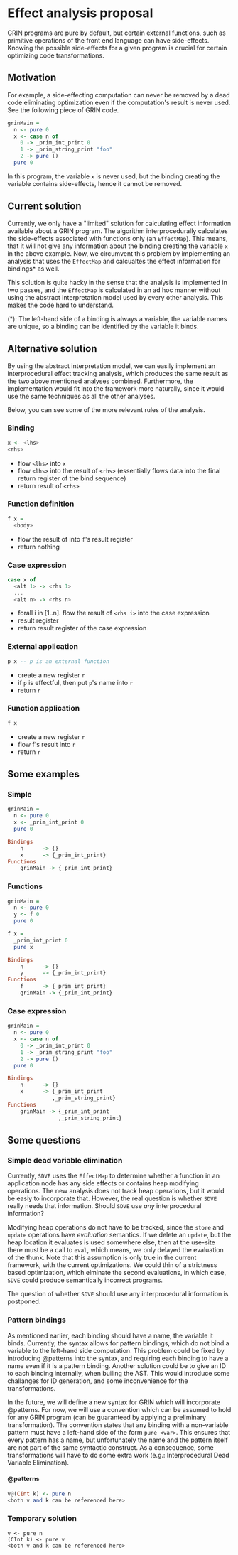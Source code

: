 Effect analysis proposal
========================

GRIN programs are pure by default, but certain external functions, such as primitive operations of the front end language can have side-effects. Knowing the possible side-effects for a given program is crucial for certain optimizing code transformations.

Motivation
----------

For example, a side-effecting computation can never be removed by a dead code eliminating optimization even if the computation's result is never used. See the following piece of GRIN code.

```haskell
grinMain =
  n <- pure 0
  x <- case n of
    0 -> _prim_int_print 0
    1 -> _prim_string_print "foo"
    2 -> pure ()
  pure 0
```

In this program, the variable `x` is never used, but the binding creating the variable contains side-effects, hence it cannot be removed.

Current solution
----------------

Currently, we only have a "limited" solution for calculating effect information available about a GRIN program. The algorithm interprocedurally calculates the side-effects associated with functions only (an `EffectMap`). This means, that it will not give any information about the binding creating the variable `x` in the above example. Now, we circumvent this problem by implementing an analysis that uses the `EffectMap` and calcualtes the effect information for bindings* as well.

This solution is quite hacky in the sense that the analysis is implemented in two passes, and the `EffectMap` is calculated in an ad hoc manner without using the abstract interpretation model used by every other analysis. This makes the code hard to understand.

(*): The left-hand side of a binding is always a variable, the variable names are unique, so a binding can be identified by the variable it binds.

Alternative solution
--------------------

By using the abstract interpretation model, we can easily implement an interprocedural effect tracking analysis, which produces the same result as the two above mentioned analyses combined. Furthermore, the implementation would fit into the framework more naturally, since it would use the same techniques as all the other analyses.

Below, you can see some of the more relevant rules of the analysis.

### Binding

```haskell
x <- <lhs>
<rhs>
```
- flow `<lhs>` into `x`
- flow `<lhs>` into the result of `<rhs>` (essentially flows data into the final return register of the bind sequence)
- return result of `<rhs>`

### Function definition

```haskell
f x =
  <body>
```
- flow the result of <body> into `f`'s result register
- return nothing

### Case expression

```haskell
case x of
  <alt 1> -> <rhs 1>
  ...
  <alt n> -> <rhs n>
```
- forall i in [1..n]. flow the result of `<rhs i>` into the case expression
- result register
- return result register of the case expression

### External application

```haskell
p x -- p is an external function
```
- create a new register `r`
- if `p` is effectful, then put `p`'s name into `r`
- return `r`

### Function application

```haskell
f x
```
- create a new register `r`
- flow f's result into `r`
- return `r`

Some examples
-------------

### Simple

```haskell
grinMain =
  n <- pure 0
  x <- _prim_int_print 0
  pure 0
```

```haskell
Bindings
    n      -> {}
    x      -> {_prim_int_print}
Functions
    grinMain -> {_prim_int_print}
```

### Functions

```haskell
grinMain =
  n <- pure 0
  y <- f 0
  pure 0

f x =
  _prim_int_print 0
  pure x
```

```haskell
Bindings
    n      -> {}
    y      -> {_prim_int_print}
Functions
    f      -> {_prim_int_print}
    grinMain -> {_prim_int_print}
```

### Case expression

```haskell
grinMain =
  n <- pure 0
  x <- case n of
    0 -> _prim_int_print 0
    1 -> _prim_string_print "foo"
    2 -> pure ()
  pure 0
```

```haskell
Bindings
    n      -> {}
    x      -> {_prim_int_print
              ,_prim_string_print}
Functions
    grinMain -> {_prim_int_print
                ,_prim_string_print}
```

Some questions
--------------

### Simple dead variable elimination

Currently, `SDVE` uses the `EffectMap` to determine whether a function in an application node has any side effects or contains heap modifying operations. The new analysis does not track heap operations, but it would be easiy to incorporate that. However, the real question is whether `SDVE` really needs that information. Should `SDVE` use *any* interprocedural information?

Modifying heap operations do not have to be tracked, since the `store` and `update` operations have *evaluation* semantics. If we delete an `update`, but the heap location it evaluates is used somewhere else, then at the use-site there must be a call to `eval`, which means, we only delayed the evaluation of the thunk. Note that this assumption is only true in the current framework, with the current optimizations. We could thin of a strictness based optimization, which elminate the second evaluations, in which case, `SDVE` could produce semantically incorrect programs.

The question of whether `SDVE` should use any interprocedural information is postponed.

### Pattern bindings

As mentioned earlier, each binding should have a name, the variable it binds. Currently, the syntax allows for pattern bindings, which do not bind a variable to the left-hand side computation. This problem could be fixed by introducing @patterns into the syntax, and requiring each binding to have a name even if it is a pattern binding. Another solution could be to give an ID to each binding internally, when builing the AST. This would introduce some challanges for ID generation, and some inconvenience for the transformations.

In the future, we will define a new syntax for GRIN which will incorporate @patterns. For now, we will use a convention which can be assumed to hold for any GRIN program (can be guaranteed by applying a preliminary transformation). The convention states that any binding with a non-variable pattern must have a left-hand side of the form `pure <var>`. This ensures that every pattern has a name, but unfortunately the name and the pattern itself are not part of the same syntactic construct. As a consequence, some transformations will have to do some extra work (e.g.: Interprocedural Dead Variable Elimination).

#### @patterns


```haskell
v@(CInt k) <- pure n
<both v and k can be referenced here>
```

### Temporary solution

```hakell
v <- pure n
(CInt k) <- pure v
<both v and k can be referenced here>
```
